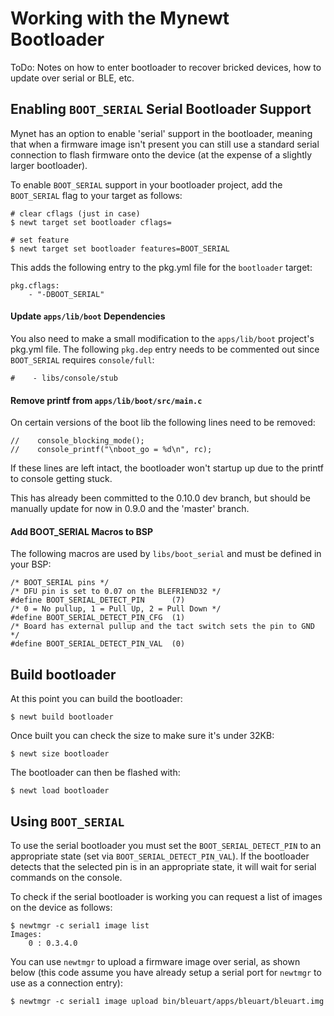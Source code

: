# Working with the Mynewt Bootloader

ToDo: Notes on how to enter bootloader to recover bricked devices, how to update over serial or BLE, etc.

## Enabling `BOOT_SERIAL` Serial Bootloader Support

Mynet has an option to enable 'serial' support in the bootloader, meaning
that when a firmware image isn't present you can still use a standard
serial connection to flash firmware onto the device (at the expense of a
slightly larger bootloader).

To enable `BOOT_SERIAL` support in your bootloader project, add the
`BOOT_SERIAL` flag to your target as follows:

```
# clear cflags (just in case)
$ newt target set bootloader cflags=

# set feature
$ newt target set bootloader features=BOOT_SERIAL
```

This adds the following entry to the pkg.yml file for the `bootloader` target:

```
pkg.cflags:
    - "-DBOOT_SERIAL"
```

#### Update `apps/lib/boot` Dependencies

You also need to make a small modification to the `apps/lib/boot` project's
pkg.yml file. The following `pkg.dep` entry needs to be commented out since
`BOOT_SERIAL` requires `console/full`:

```
#    - libs/console/stub
```

#### Remove printf from `apps/lib/boot/src/main.c`

On certain versions of the boot lib the following lines need to be removed:

```
//    console_blocking_mode();
//    console_printf("\nboot_go = %d\n", rc);
```

If these lines are left intact, the bootloader won't startup up due to
the printf to console getting stuck.

This has already been committed to the 0.10.0 dev branch, but should be
manually update for now in 0.9.0 and the 'master' branch.

#### Add BOOT_SERIAL Macros to BSP

The following macros are used by `libs/boot_serial` and must be defined in
your BSP:

```
/* BOOT_SERIAL pins */
/* DFU pin is set to 0.07 on the BLEFRIEND32 */
#define BOOT_SERIAL_DETECT_PIN      (7)
/* 0 = No pullup, 1 = Pull Up, 2 = Pull Down */
#define BOOT_SERIAL_DETECT_PIN_CFG  (1)
/* Board has external pullup and the tact switch sets the pin to GND */
#define BOOT_SERIAL_DETECT_PIN_VAL  (0)
```

## Build bootloader

At this point you can build the bootloader:

```
$ newt build bootloader
```

Once built you can check the size to make sure it's under 32KB:

```
$ newt size bootloader
```

The bootloader can then be flashed with:

```
$ newt load bootloader
```

## Using `BOOT_SERIAL`

To use the serial bootloader you must set the `BOOT_SERIAL_DETECT_PIN` to an
appropriate state (set via `BOOT_SERIAL_DETECT_PIN_VAL`). If the bootloader
detects that the selected pin is in an appropriate state, it will wait for
serial commands on the console.

To check if the serial bootloader is working you can request a list of
images on the device as follows:

```
$ newtmgr -c serial1 image list
Images:
    0 : 0.3.4.0
```

You can use `newtmgr` to upload a firmware image over serial, as shown below
(this code assume you have already setup a serial port for `newtmgr` to use
as a connection entry):

```
$ newtmgr -c serial1 image upload bin/bleuart/apps/bleuart/bleuart.img
```
